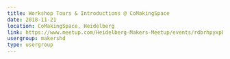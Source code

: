 ```yaml
---
title: Workshop Tours & Introductions @ CoMakingSpace
date: 2018-11-21
location: CoMakingSpace, Heidelberg
link: https://www.meetup.com/Heidelberg-Makers-Meetup/events/rdbrhpyxpbcc/
usergroup: makershd
type: usergroup
---
```

